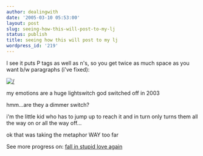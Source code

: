 ```yaml
---
author: dealingwith
date: '2005-03-10 05:53:00'
layout: post
slug: seeing-how-this-will-post-to-my-lj
status: publish
title: seeing how this will post to my lj
wordpress_id: '219'
---
```


I see it puts P tags as well as n's, so you get twice as much space as you
want b/w paragraphs (i've fixed):

[![/][1]][2]


my emotions are a huge lightswitch god switched off in 2003

hmm…are they a dimmer switch?

i'm the little kid who has to jump up to reach it and in turn only turns them
all the way on or all the way off…

ok that was taking the metaphor WAY too far


See more progress on: [fall in stupid love again][3]

   [1]: http://images.43things.com/entry/00/00/0a/2574s.jpg

   [2]: http://images.43things.com/entry/00/00/0a/2574l.jpg

   [3]: http://43things.com/people/progress/dealingwith?on=43566

